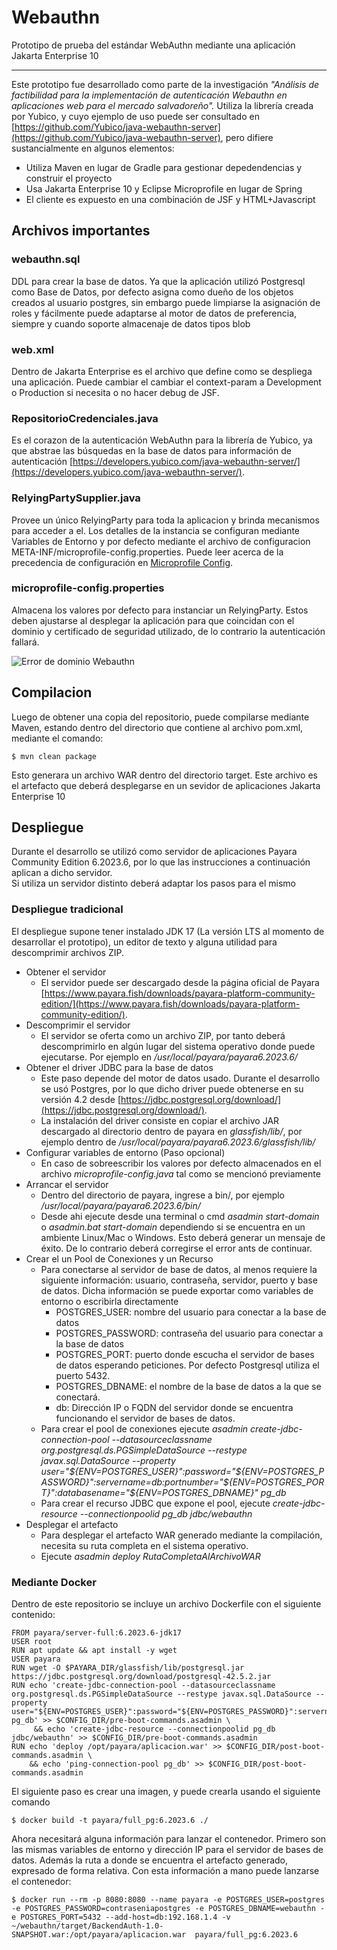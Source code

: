 # Webauthn
Prototipo de prueba del estándar WebAuthn mediante una aplicación Jakarta Enterprise 10
___
Este prototipo fue desarrollado como parte de la investigación *"Análisis de factibilidad para la implementación de autenticación Webauthn en aplicaciones web para el mercado salvadoreño".*
Utiliza la librería creada por Yubico, y cuyo ejemplo de uso puede ser consultado en [https://github.com/Yubico/java-webauthn-server](https://github.com/Yubico/java-webauthn-server), pero difiere sustancialmente en algunos elementos:
- Utiliza Maven en lugar de Gradle para gestionar depedendencias y construir el proyecto
- Usa Jakarta Enterprise 10 y Eclipse Microprofile en lugar de Spring
- El cliente es expuesto en una combinación de JSF y HTML+Javascript

## Archivos importantes
### webauthn.sql
DDL para crear la base de datos. Ya que la aplicación utilizó Postgresql como Base de Datos, por defecto asigna como dueño de los objetos creados al usuario postgres, sin embargo puede limpiarse la asignación de roles y fácilmente puede adaptarse al motor de datos de preferencia, siempre y cuando soporte almacenaje de datos tipos blob
### web.xml
Dentro de Jakarta Enterprise es el archivo que define como se despliega una aplicación. Puede cambiar el cambiar el context-param a Development o Production si necesita o no hacer debug de JSF.
### RepositorioCredenciales.java
Es el corazon de la autenticación WebAuthn para la librería de Yubico, ya que abstrae las búsquedas en la base de datos para información de autenticación [https://developers.yubico.com/java-webauthn-server/](https://developers.yubico.com/java-webauthn-server/).
### RelyingPartySupplier.java
Provee un único RelyingParty para toda la aplicacion y brinda mecanismos para acceder a el. Los detalles 
de la instancia se configuran mediante Variables de Entorno y por defecto mediante el archivo de configuracion
META-INF/microprofile-config.properties. Puede leer acerca de la precedencia de configuración en [Microprofile Config](https://microprofile.io/specifications/microprofile-config/).
### microprofile-config.properties
Almacena los valores por defecto para instanciar un RelyingParty. Estos deben ajustarse al desplegar la aplicación
para que coincidan con el dominio y certificado de seguridad utilizado, de lo contrario la autenticación fallará.

![Error de dominio Webauthn](https://www.penya.org/error_dominio_webauthn.jpg)
## Compilacion
Luego de obtener una copia del repositorio, puede compilarse mediante Maven, estando dentro del directorio que contiene al archivo pom.xml, mediante el comando:  
```  
$ mvn clean package  
```  
Esto generara un archivo WAR dentro del directorio target. Este archivo es el artefacto que deberá desplegarse en un sevidor de aplicaciones Jakarta Enterprise 10
## Despliegue
Durante el desarrollo se utilizó como servidor de aplicaciones Payara Community Edition 6.2023.6, por lo que las instrucciones a continuación aplican a dicho servidor.  
Si utiliza un servidor distinto deberá adaptar los pasos para el mismo
### Despliegue tradicional
El despliegue supone tener instalado JDK 17 (La versión LTS al momento de desarrollar el prototipo), un editor de texto y alguna utilidad para descomprimir archivos ZIP.
- Obtener el servidor
    - El servidor puede ser descargado desde la página oficial de Payara [https://www.payara.fish/downloads/payara-platform-community-edition/](https://www.payara.fish/downloads/payara-platform-community-edition/).
- Descomprimir el servidor
    - El servidor se oferta como un archivo ZIP, por tanto deberá descomprimirlo en algún lugar del sistema operativo donde puede ejecutarse. Por ejemplo en */usr/local/payara/payara6.2023.6/*
- Obtener el driver JDBC para la base de datos
    - Este paso depende del motor de datos usado. Durante el desarrollo se usó Postgres, por lo que dicho driver puede obtenerse en su versión 4.2 desde [https://jdbc.postgresql.org/download/](https://jdbc.postgresql.org/download/).
    - La instalación del driver consiste en copiar el archivo JAR descargado al directorio dentro de payara en *glassfish/lib/*, por ejemplo dentro de */usr/local/payara/payara6.2023.6/glassfish/lib/*
- Configurar variables de entorno (Paso opcional)  
    - En caso de sobreescribir los valores por defecto almacenados en el archivo *microprofile-config.java* tal como se mencionó previamente
- Arrancar el servidor
    - Dentro del directorio de payara, ingrese a bin/, por ejemplo */usr/local/payara/payara6.2023.6/bin/*
    - Desde ahi ejecute desde una terminal o cmd *asadmin start-domain* o *asadmin.bat start-domain* dependiendo si se encuentra en un ambiente Linux/Mac o Windows. Esto deberá generar un mensaje de éxito. De lo contrario deberá corregirse el error ants de continuar.
- Crear el un Pool de Conexiones y un Recurso
    - Para conectarse al servidor de base de datos, al menos requiere la siguiente información: usuario, contraseña, servidor, puerto y base de datos. Dicha información se puede exportar como variables de entorno o escribirla directamente
        - POSTGRES_USER: nombre del usuario para conectar a la base de datos
        - POSTGRES_PASSWORD: contraseña del usuario para conectar a la base de datos
        - POSTGRES_PORT: puerto donde escucha el servidor de bases de datos esperando peticiones. Por defecto Postgresql utiliza el puerto 5432.
        - POSTGRES_DBNAME: el nombre de la base de datos a la que se conectará.
        - db: Dirección IP o FQDN del servidor donde se encuentra funcionando el servidor de bases de datos.
    - Para crear el pool de conexiones ejecute *asadmin create-jdbc-connection-pool --datasourceclassname org.postgresql.ds.PGSimpleDataSource --restype javax.sql.DataSource --property user="${ENV=POSTGRES_USER}":password="${ENV=POSTGRES_PASSWORD}":servername=db:portnumber="${ENV=POSTGRES_PORT}":databasename="${ENV=POSTGRES_DBNAME}"  pg_db*
    - Para crear el recurso JDBC que expone el pool, ejecute *create-jdbc-resource --connectionpoolid pg_db jdbc/webauthn*
- Desplegar el artefacto
    - Para desplegar el artefacto WAR generado mediante la compilación, necesita su ruta completa en el sistema operativo.
    - Ejecute *asadmin deploy RutaCompletaAlArchivoWAR*
### Mediante Docker
Dentro de este repositorio se incluye un archivo Dockerfile con el siguiente contenido:
```  
FROM payara/server-full:6.2023.6-jdk17  
USER root  
RUN apt update && apt install -y wget  
USER payara  
RUN wget -O $PAYARA_DIR/glassfish/lib/postgresql.jar https://jdbc.postgresql.org/download/postgresql-42.5.2.jar  
RUN echo 'create-jdbc-connection-pool --datasourceclassname org.postgresql.ds.PGSimpleDataSource --restype javax.sql.DataSource --property user="${ENV=POSTGRES_USER}":password="${ENV=POSTGRES_PASSWORD}":servername=db:portnumber="${ENV=POSTGRES_PORT}":databasename="${ENV=POSTGRES_DBNAME}"  pg_db' >> $CONFIG_DIR/pre-boot-commands.asadmin \  
   	 && echo 'create-jdbc-resource --connectionpoolid pg_db jdbc/webauthn' >> $CONFIG_DIR/pre-boot-commands.asadmin  
RUN echo 'deploy /opt/payara/aplicacion.war' >> $CONFIG_DIR/post-boot-commands.asadmin \  
    && echo 'ping-connection-pool pg_db' >> $CONFIG_DIR/post-boot-commands.asadmin    
```  
El siguiente paso es crear una imagen, y puede crearla usando el siguiente comando  
```  
$ docker build -t payara/full_pg:6.2023.6 ./
```
Ahora necesitará alguna información para lanzar el contenedor. Primero son las mismas variables de entorno y dirección IP para el servidor de bases de datos. Además la ruta a donde se encuentra el artefacto generado, expresado de forma relativa. Con esta información a mano puede lanzarse el contenedor:
```  
$ docker run --rm -p 8080:8080 --name payara -e POSTGRES_USER=postgres -e POSTGRES_PASSWORD=contraseniapostgres -e POSTGRES_DBNAME=webauthn -e POSTGRES_PORT=5432 --add-host=db:192.168.1.4 -v ~/webauthn/target/BackendAuth-1.0-SNAPSHOT.war:/opt/payara/aplicacion.war  payara/full_pg:6.2023.6
```  

